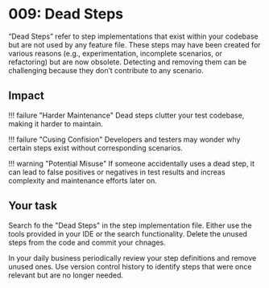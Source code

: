 # 009: Dead Steps

“Dead Steps” refer to step implementations that exist within your codebase but are not used by any feature file.
These steps may have been created for various reasons (e.g., experimentation, incomplete scenarios, or refactoring) but are now obsolete.
Detecting and removing them can be challenging because they don’t contribute to any scenario.

## Impact
!!! failure "Harder Maintenance"
    Dead steps clutter your test codebase, making it harder to maintain.

!!! failure "Cusing Confision" 
    Developers and testers may wonder why certain steps exist without corresponding scenarios.

!!! warning "Potential Misuse"
    If someone accidentally uses a dead step, it can lead to false positives or negatives in test results and increas complexity and maintenance efforts later on.

## Your task
Search fo the "Dead Steps" in the step implementation file. Either use the tools provided in your IDE or the search functionality. Delete the unused steps from the code and commit your chnages.  

In your daily business periodically review your step definitions and remove unused ones. Use version control history to identify steps that were once relevant but are no longer needed.